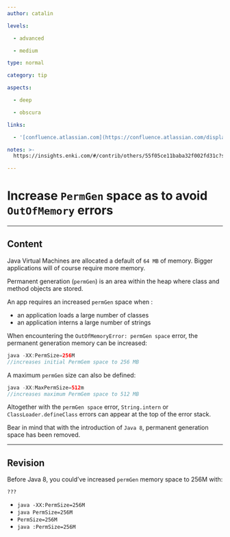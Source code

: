 ```yaml
---
author: catalin

levels:

  - advanced

  - medium

type: normal

category: tip

aspects:

  - deep

  - obscura

links:

  - '[confluence.atlassian.com](https://confluence.atlassian.com/display/CONFKB/How+to+fix+out+of+memory+errors+by+increasing+available+memory){website}'

notes: >-
  https://insights.enki.com/#/contrib/others/55f05ce11baba32f002fd31c?search=khandelwalrinki

---
```


# Increase `PermGen` space as to avoid `OutOfMemory` errors

---
## Content

Java Virtual Machines are allocated a default of `64 MB` of memory. Bigger applications will of course require more memory.

Permanent generation (`permGen`) is an area within the heap where class and method objects are stored. 

An app requires an increased `permGen` space when : 
- an application loads a large number of classes
- an application interns a large number of strings

When encountering the `OutOfMemoryError: permGen space` error, the permanent generation memory can be increased:
```java
java -XX:PermSize=256M
//increases initial PermGem space to 256 MB
```

A maximum `permGen` size can also be defined:
```java
java -XX:MaxPermSize=512m
//increases maximum PermGem space to 512 MB
```

Altogether with the `permGen space` error, `String.intern` or `ClassLoader.defineClass` errors can appear at the top of the error stack.

Bear in mind that with the introduction of `Java 8`, permanent generation space has been removed.

---
## Revision

Before Java 8, you could’ve increased `permGen` memory space to 256M with:
```
???
```

* `java -XX:PermSize=256M` 
* `java PermSize=256M` 
* `PermSize=256M` 
* `java :PermSize=256M`
 
